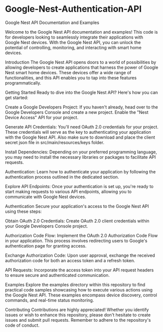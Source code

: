 # Google-Nest-Authentication-API
Google Nest API Documentation and Examples

Welcome to the Google Nest API documentation and examples! This code is for developers looking to seamlessly integrate their applications with Google Nest devices. With the Google Nest API, you can unlock the potential of controlling, monitoring, and interacting with smart home devices.

Introduction
The Google Nest API opens doors to a world of possibilities by allowing developers to create applications that harness the power of Google Nest smart home devices. These devices offer a wide range of functionalities, and this API enables you to tap into these features programmatically.

Getting Started
Ready to dive into the Google Nest API? Here's how you can get started:

Create a Google Developers Project: If you haven't already, head over to the Google Developers Console and create a new project. Enable the "Nest Device Access" API for your project.

Generate API Credentials: You'll need OAuth 2.0 credentials for your project. These credentials will serve as the key to authenticating your application with the Google Nest API. Also make sure to download and place the client secret json file in src/main/resources/keys folder.

Install Dependencies: Depending on your preferred programming language, you may need to install the necessary libraries or packages to facilitate API requests. 

Authentication: Learn how to authenticate your application by following the authentication process outlined in the dedicated section.

Explore API Endpoints: Once your authentication is set up, you're ready to start making requests to various API endpoints, allowing you to communicate with Google Nest devices.

Authentication
Secure your application's access to the Google Nest API using these steps:

Obtain OAuth 2.0 Credentials: Create OAuth 2.0 client credentials within your Google Developers Console project.

Authorization Code Flow: Implement the OAuth 2.0 Authorization Code Flow in your application. This process involves redirecting users to Google's authentication page for granting access.

Exchange Authorization Code: Upon user approval, exchange the received authorization code for both an access token and a refresh token.

API Requests: Incorporate the access token into your API request headers to ensure secure and authenticated communication.

Examples
Explore the examples directory within this repository to find practical code samples showcasing how to execute various actions using the Google Nest API. These examples encompass device discovery, control commands, and real-time status monitoring.

Contributing
Contributions are highly appreciated! Whether you identify issues or wish to enhance this repository, please don't hesitate to create issues and submit pull requests. Remember to adhere to the repository's code of conduct.



